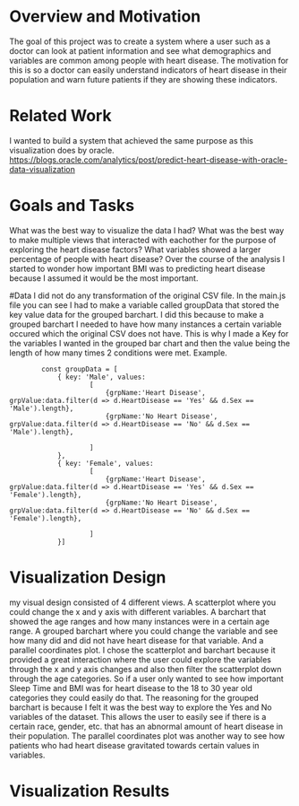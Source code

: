 # Overview and Motivation
The goal of this project was to create a system where a user such as a doctor can look at patient information
and see what demographics and variables are common among people with heart disease. The motivation for this 
is so a doctor can easily understand indicators of heart disease in their population and warn future patients 
if they are showing these indicators.

# Related Work
I wanted to build a system that achieved the same purpose as this visualization does by oracle.
https://blogs.oracle.com/analytics/post/predict-heart-disease-with-oracle-data-visualization

# Goals and Tasks
What was the best way to visualize the data I had? What was the best way to make multiple views that interacted with eachother for the purpose of exploring the 
heart disease factors? What variables showed a larger percentage of people with heart disease? Over the course of the analysis I started to wonder how important BMI
was to predicting heart disease because I assumed it would be the most important.

#Data
I did not do any transformation of the original CSV file. In the main.js file you can see I had to make a variable called groupData that stored the key value data for
the grouped barchart. I did this because to make a grouped barchart I needed to have how many instances a certain variable occured which the original CSV does not have.
This is why I made a Key for the variables I wanted in the grouped bar chart and then the value being the length of how many times 2 conditions were met. 
Example.

            const groupData = [
                { key: 'Male', values:
                        [
                            {grpName:'Heart Disease', grpValue:data.filter(d => d.HeartDisease == 'Yes' && d.Sex == 'Male').length},
                            {grpName:'No Heart Disease', grpValue:data.filter(d => d.HeartDisease == 'No' && d.Sex == 'Male').length},

                        ]
                },
                { key: 'Female', values:
                        [
                            {grpName:'Heart Disease', grpValue:data.filter(d => d.HeartDisease == 'Yes' && d.Sex == 'Female').length},
                            {grpName:'No Heart Disease', grpValue:data.filter(d => d.HeartDisease == 'No' && d.Sex == 'Female').length},

                        ]
                }]
                
# Visualization Design
my visual design consisted of 4 different views. A scatterplot where you could change the x and y axis with different variables. A barchart that showed the age ranges
and how many instances were in a certain age range. A grouped barchart where you could change the variable and see how many did and did not have heart disease for that
variable. And a parallel coordinates plot. I chose the scatterplot and barchart because it provided a great interaction where the user could explore the variables
through the x and y axis changes and also then filter the scatterplot down through the age categories. So if a user only wanted to see how important Sleep Time and BMI was
for heart disease to the 18 to 30 year old categories they could easily do that. The reasoning for the grouped barchart is because I felt it was the best way to explore the 
Yes and No variables of the dataset. This allows the user to easily see if there is a certain race, gender, etc. that has an abnormal amount of heart disease in their population.
The parallel coordinates plot was another way to see how patients who had heart disease gravitated towards certain values in variables.

# Visualization Results

